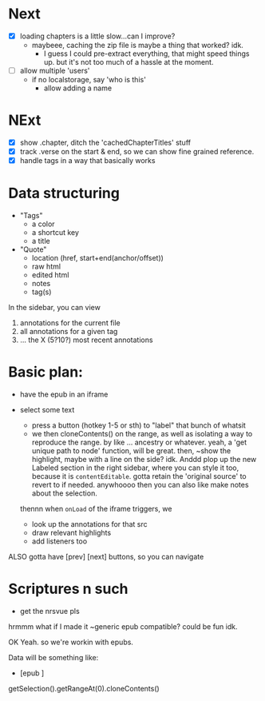 
# Next

- [x] loading chapters is a little slow...can I improve?
  - maybeee, caching the zip file is maybe a thing that worked? idk.
    - I guess I could pre-extract everything, that might speed things up. but it's not too much of a hassle at the moment.
- [ ] allow multiple 'users'
  - if no localstorage, say 'who is this'
    - allow adding a name

# NExt

- [x] show .chapter, ditch the 'cachedChapterTitles' stuff
- [x] track .verse on the start & end, so we can show fine grained reference.
- [x] handle tags in a way that basically works

# Data structuring

- "Tags"
  - a color
  - a shortcut key
  - a title
- "Quote"
  - location (href, start+end(anchor/offset))
  - raw html
  - edited html
  - notes
  - tag(s)

In the sidebar, you can view
1) annotations for the current file
2) all annotations for a given tag
3) ... the X (5?10?) most recent annotations


# Basic plan:

- have the epub in an iframe
- select some text
  - press a button (hotkey 1-5 or sth) to "label" that bunch of whatsit
  - we then cloneContents() on the range, as well as isolating a way to reproduce the range.
    by like ... ancestry or whatever.
    yeah, a 'get unique path to node' function, will be great.
    then, ~show the highlight, maybe with a line on the side? idk.
    Anddd plop up the new Labeled section in the right sidebar, where you can style it too,
    because it is `contentEditable`. gotta retain the 'original source' to revert to if needed.
  anywhoooo then you can also like make notes about the selection.

  thennn when `onLoad` of the iframe triggers, we
  - look up the annotations for that src
  - draw relevant highlights
  - add listeners too


ALSO gotta have [prev] [next] buttons, so you can navigate


# Scriptures n such

- get the nrsvue pls


hrmmm what if I made it ~generic epub compatible?
could be fun idk.


OK Yeah.
so
we're workin with epubs.

Data will be something like:

- [epub ]

getSelection().getRangeAt(0).cloneContents()


